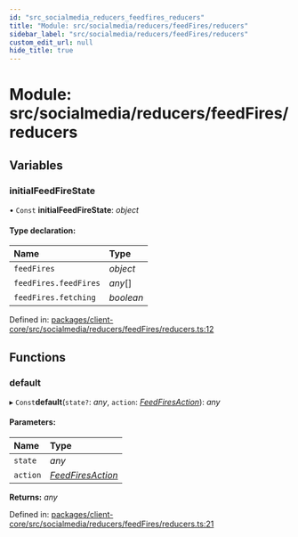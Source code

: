 ```yaml
---
id: "src_socialmedia_reducers_feedfires_reducers"
title: "Module: src/socialmedia/reducers/feedFires/reducers"
sidebar_label: "src/socialmedia/reducers/feedFires/reducers"
custom_edit_url: null
hide_title: true
---
```


# Module: src/socialmedia/reducers/feedFires/reducers

## Variables

### initialFeedFireState

• `Const` **initialFeedFireState**: *object*

#### Type declaration:

Name | Type |
:------ | :------ |
`feedFires` | *object* |
`feedFires.feedFires` | *any*[] |
`feedFires.fetching` | *boolean* |

Defined in: [packages/client-core/src/socialmedia/reducers/feedFires/reducers.ts:12](https://github.com/xr3ngine/xr3ngine/blob/673ad6a5f/packages/client-core/src/socialmedia/reducers/feedFires/reducers.ts#L12)

## Functions

### default

▸ `Const`**default**(`state?`: *any*, `action`: [*FeedFiresAction*](src_socialmedia_reducers_feedfires_actions.md#feedfiresaction)): *any*

#### Parameters:

Name | Type |
:------ | :------ |
`state` | *any* |
`action` | [*FeedFiresAction*](src_socialmedia_reducers_feedfires_actions.md#feedfiresaction) |

**Returns:** *any*

Defined in: [packages/client-core/src/socialmedia/reducers/feedFires/reducers.ts:21](https://github.com/xr3ngine/xr3ngine/blob/673ad6a5f/packages/client-core/src/socialmedia/reducers/feedFires/reducers.ts#L21)
